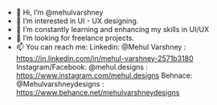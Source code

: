 - 👋 Hi, I’m @mehulvarshney
- 👀 I’m interested in UI - UX designing.
- 🌱 I’m constantly learning and enhancing my skills in UI/UX
- 💞️ I’m looking for freelance projects.
- 📫 You can reach me:
Linkedin: @Mehul Varshney : https://in.linkedin.com/in/mehul-varshney-2571b3180
Instagram/Facebook: @mehul.designs : https://www.instagram.com/mehul.designs
Behnace: @Mehulvarshneydesigns : https://www.behance.net/mehulvarshneydesigns

<!---
mehulvarshney/mehulvarshney is a ✨ special ✨ repository because its `README.md` (this file) appears on your GitHub profile.
You can click the Preview link to take a look at your changes.
--->
